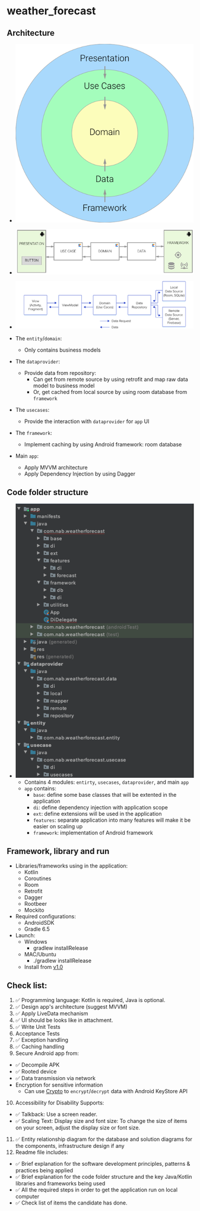 # weather_forecast

## Architecture

- ![Architecture](./clean-architecture-own-layers.png)

- ![Layers interation](./clean-architecture-interaction.jpg)

- ![MVVM architecture](./clean-architecture-mvvm.png)

- The `entity`/`domain`:
    * Only contains business models
- The `dataprovider`:
    * Provide data from repository:
        * Can get from remote source by using retrofit and map raw data model to business model
        * Or, get cached from local source by using room database from `framework`
- The `usecases`:
    * Provide the interaction with `dataprovider` for `app` UI
- The `framework`:
    * Implement caching by using Android framework: room database
- Main `app`:
    * Apply MVVM architecture
    * Apply Dependency Injection by using Dagger

## Code folder structure

- ![Project structure](./project-structure.png)
    * Contains 4 modules: `entirty`, `usecases`, `dataprovider`, and main `app`
    * `app` contains:
        * `base`: define some base classes that will be extented in the application
        * `di`: define dependency injection with application scope
        * `ext`: define extensions will be used in the application
        * `features`: separate application into many features will make it be easier on scaling up
        * `framework`: implementation of Android framework
## Framework, library and run
- Libraries/frameworks using in the application:
    *  Kotlin
    *  Coroutines
    *  Room
    *  Retrofit
    *  Dagger
    *  Rootbeer
    *  Mockito
- Required configurations:
    * AndroidSDK
    * Gradle 6.5
- Launch:
    * Windows
        * gradlew installRelease
    * MAC/Ubuntu
        * ./gradlew installRelease
    * Install from [v1.0](./../../releases/download/1.0/app-release.apk)
## Check list:

1. ✅    Programming language: Kotlin is required, Java is optional. 
2. ✅    Design app's architecture (suggest MVVM)
3. ✅    Apply LiveData mechanism
4. ✅    UI should be looks like in attachment.
5. ✅    Write Unit Tests
6. Acceptance Tests
7. ✅    Exception handling
8. ✅    Caching handling
9. Secure Android app from:
* ✅ Decompile APK
* ✅ Rooted device
* ✅ Data transmission via network
* Encryption for sensitive information
    - Can use [Crypto](./app/src/main/java/com/nab/weatherforecast/utilities/Crypto.kt) to `encrypt`/`decrypt` data with Android KeyStore API
10. Accessibility for Disability Supports:
* ✅ Talkback: Use a screen reader.
* ✅ Scaling Text: Display size and font size: To change the size of items on your screen, adjust the display size or font size.
11. ✅   Entity relationship diagram for the database and solution diagrams for the components, infrastructure design if any
12. Readme file includes:
* ✅ Brief explanation for the software development principles, patterns & practices being applied
* ✅ Brief explanation for the code folder structure and the key Java/Kotlin libraries and frameworks being used
* ✅ All the required steps in order to get the application run on local computer
* ✅ Check list of items the candidate has done.

